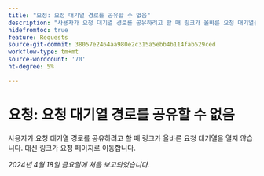 ```yaml
---
title: "요청: 요청 대기열 경로를 공유할 수 없음"
description: "사용자가 요청 대기열 경로를 공유하려고 할 때 링크가 올바른 요청 대기열을 열지 않습니다. 대신 링크가 요청 페이지로 이동합니다."
hidefromtoc: true
feature: Requests
source-git-commit: 38057e2464aa980e2c315a5ebb4b114fab529ced
workflow-type: tm+mt
source-wordcount: '70'
ht-degree: 5%

---
```



# 요청: 요청 대기열 경로를 공유할 수 없음

사용자가 요청 대기열 경로를 공유하려고 할 때 링크가 올바른 요청 대기열을 열지 않습니다. 대신 링크가 요청 페이지로 이동합니다.

_2024년 4월 18일 금요일에 처음 보고되었습니다._


